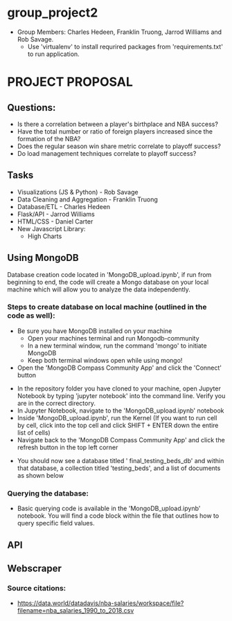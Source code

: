 # group_project2
* Group Members: Charles Hedeen, Franklin Truong, Jarrod Williams and Rob Savage.
    * Use 'virtualenv' to install requrired packages from 'requirements.txt' to run application.

# PROJECT PROPOSAL

## Questions:

* Is there a correlation between a player's birthplace and NBA success?
* Have the total number or ratio of foreign players increased since the formation of the NBA?
* Does the regular season win share metric correlate to playoff success?
* Do load management techniques correlate to playoff success?

## Tasks

* Visualizations (JS & Python) - Rob Savage
* Data Cleaning and Aggregation - Franklin Truong
* Database/ETL - Charles Hedeen
* Flask/API - Jarrod Williams
* HTML/CSS - Daniel Carter
* New Javascript Library:
  * High Charts

## Using MongoDB

Database creation code located in 'MongoDB_upload.ipynb', if run from beginning to end, the code will create a Mongo database on your local machine which will allow you to analyze the data independently.

### Steps to create database on local machine (outlined in the code as well):
* Be sure you have MongoDB installed on your machine
  * Open your machines terminal and run Mongodb-community
  * In a new terminal window, run the command 'mongo' to initiate MongoDB
  * Keep both terminal windows open while using mongo!
* Open the 'MongoDB Compass Community App' and click the 'Connect' button
<!-- ![MongoDB Compass Community App Home Page](/Readme_files/Images/MongoDB_Home_Screen.png) -->
* In the repository folder you have cloned to your machine, open Jupyter Notebook by typing 'jupyter notebook' into the command line. Verify you are in the correct directory.
* In Jupyter Notebook, navigate to the 'MongoDB_upload.ipynb' notebook
* Inside 'MongoDB_upload.ipynb', run the Kernel (If you want to run cell by cell, click into the top cell and click SHIFT + ENTER down the entire list of cells)
* Navigate back to the 'MongoDB Compass Community App' and click the refresh button in the top left corner
<!-- ![Refresh DB List](/Readme_files/Images/Refresh_DB_List.png) -->
* You should now see a database titled '  final_testing_beds_db' and within that database, a collection titled 'testing_beds', and a list of documents as shown below
<!-- ![Final Data Display](/Readme_files/Images/Final_Data_Display.png) -->

### Querying the database:
* Basic querying code is available in the 'MongoDB_upload.ipynb' notebook. You will find a code block within the file that outlines how to query specific field values.

## API

## Webscraper

### Source citations:
* https://data.world/datadavis/nba-salaries/workspace/file?filename=nba_salaries_1990_to_2018.csv 